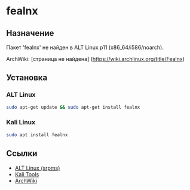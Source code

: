 # fealnx

## Назначение

Пакет 'fealnx' не найден в ALT Linux p11 (x86_64/i586/noarch).

ArchWiki: [страница не найдена] (https://wiki.archlinux.org/title/Fealnx)

## Установка

### ALT Linux
```bash
sudo apt-get update && sudo apt-get install fealnx
```

### Kali Linux
```bash
sudo apt install fealnx
```

## Ссылки

- [ALT Linux (srpms)](https://packages.altlinux.org/ru/p11/srpms/fealnx/)
- [Kali Tools](https://www.kali.org/tools/fealnx/)
- [ArchWiki](https://wiki.archlinux.org/title/Fealnx)

